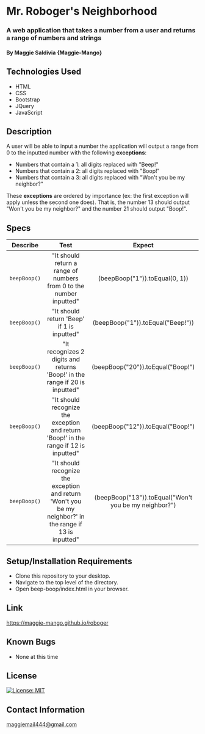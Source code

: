 # Mr. Roboger's Neighborhood

### A web application that takes a number from a user and returns a range of numbers and strings

#### By Maggie Saldivia **{Maggie-Mango}**

## Technologies Used
* HTML
* CSS
* Bootstrap
* JQuery
* JavaScript


## Description

A user will be able to input a number the application will output a range from 0 to the inputted number with the following **exceptions**:
* Numbers that contain a 1: all digits replaced with "Beep!"
* Numbers that contain a 2: all digits replaced with "Boop!"
* Numbers that contain a 3: all digits replaced with "Won't you be my neighbor?"

These **exceptions** are ordered by importance (ex: the first exception will apply unless the second one does). That is, the number 13 should output "Won't you be my neighbor?" and the number 21 should output "Boop!". 

## Specs

| Describe | Test | Expect |
|:--------:|:--------:|:--------:|
|`beepBoop()`| "It should return a range of numbers from 0 to the number inputted" | (beepBoop("1")).toEqual(0, 1)) |
|`beepBoop()`| "It should return 'Beep' if 1 is inputted" | (beepBoop("1")).toEqual("Beep!")) |
|`beepBoop()`| "It recognizes 2 digits and returns 'Boop!' in the range if 20 is inputted" | (beepBoop("20")).toEqual("Boop!") |
|`beepBoop()`| "It should recognize the exception and return 'Boop!' in the range if 12 is inputted" | (beepBoop("12")).toEqual("Boop!") |
|`beepBoop()`| "It should recognize the exception and return 'Won't you be my neighbor?' in the range if 13 is inputted" | (beepBoop("13")).toEqual("Won't you be my neighbor?") |


## Setup/Installation Requirements

* Clone this repository to your desktop.
* Navigate to the top level of the directory.
* Open beep-boop/index.html in your browser.

## Link

https://maggie-mango.github.io/roboger

## Known Bugs

* None at this time

## License

[![License: MIT](https://img.shields.io/badge/License-MIT-yellow.svg)](https://opensource.org/licenses/MIT)

## Contact Information

maggiemail444@gmail.com